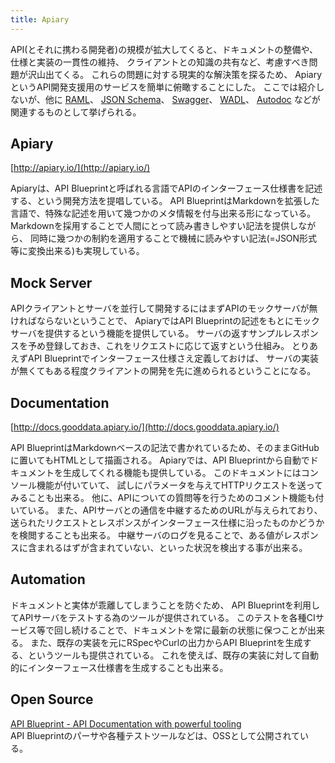 ```yaml
---
title: Apiary
---
```


API(とそれに携わる開発者)の規模が拡大してくると、ドキュメントの整備や、仕様と実装の一貫性の維持、
クライアントとの知識の共有など、考慮すべき問題が沢山出てくる。
これらの問題に対する現実的な解決策を探るため、
ApiaryというAPI開発支援用のサービスを簡単に俯瞰することにした。
ここでは紹介しないが、他に
[RAML](http://raml.org/)、
[JSON Schema](http://json-schema.org/)、
[Swagger](https://helloreverb.com/developers/swagger)、
[WADL](http://en.wikipedia.org/wiki/Web_Application_Description_Language)、
[Autodoc](https://github.com/r7kamura/autodoc)
などが関連するものとして挙げられる。

## Apiary
[http://apiary.io/](http://apiary.io/)

Apiaryは、API Blueprintと呼ばれる言語でAPIのインターフェース仕様書を記述する、という開発方法を提唱している。
API BlueprintはMarkdownを拡張した言語で、特殊な記述を用いて幾つかのメタ情報を付与出来る形になっている。
Markdownを採用することで人間にとって読み書きしやすい記法を提供しながら、
同時に幾つかの制約を適用することで機械に読みやすい記法(=JSON形式等に変換出来る)も実現している。

## Mock Server
APIクライアントとサーバを並行して開発するにはまずAPIのモックサーバが無ければならないということで、
ApiaryではAPI Blueprintの記述をもとにモックサーバを提供するという機能を提供している。
サーバの返すサンプルレスポンスを予め登録しておき、これをリクエストに応じて返すという仕組み。
とりあえずAPI Blueprintでインターフェース仕様さえ定義しておけば、
サーバの実装が無くてもある程度クライアントの開発を先に進められるということになる。

## Documentation
[http://docs.gooddata.apiary.io/](http://docs.gooddata.apiary.io/)

API BlueprintはMarkdownベースの記法で書かれているため、そのままGitHubに置いてもHTMLとして描画される。
Apiaryでは、API Blueprintから自動でドキュメントを生成してくれる機能も提供している。
このドキュメントにはコンソール機能が付いていて、
試しにパラメータを与えてHTTPリクエストを送ってみることも出来る。
他に、APIについての質問等を行うためのコメント機能も付いている。
また、APIサーバとの通信を中継するためのURLが与えられており、
送られたリクエストとレスポンスがインターフェース仕様に沿ったものかどうかを検閲することも出来る。
中継サーバのログを見ることで、ある値がレスポンスに含まれるはずが含まれていない、といった状況を検出する事が出来る。

## Automation
ドキュメントと実体が乖離してしまうことを防ぐため、
API Blueprintを利用してAPIサーバをテストする為のツールが提供されている。
このテストを各種CIサービス等で回し続けることで、ドキュメントを常に最新の状態に保つことが出来る。
また、既存の実装を元にRSpecやCurlの出力からAPI Blueprintを生成する、というツールも提供されている。
これを使えば、既存の実装に対して自動的にインターフェース仕様書を生成することも出来る。

## Open Source
[API Blueprint - API Documentation with powerful tooling](http://apiblueprint.org/)  
API Blueprintのパーサや各種テストツールなどは、OSSとして公開されている。

